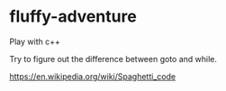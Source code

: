 # fluffy-adventure
Play with c++

Try to figure out the difference between goto and while.

https://en.wikipedia.org/wiki/Spaghetti_code
